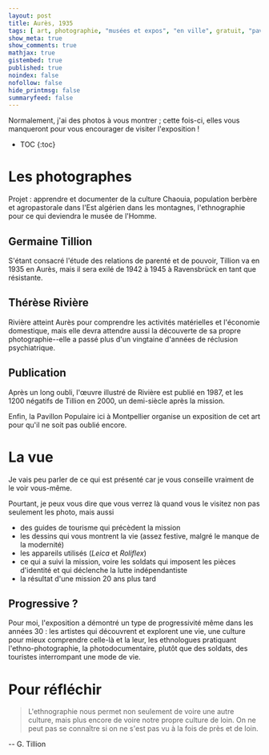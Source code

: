 ```yaml
---
layout: post
title: Aurès, 1935
tags: [ art, photographie, "musées et expos", "en ville", gratuit, "pavillon populaire"]
show_meta: true
show_comments: true
mathjax: true
gistembed: true
published: true
noindex: false
nofollow: false
hide_printmsg: false
summaryfeed: false
---
```


Normalement, j'ai des photos à vous montrer ; cette fois-ci, elles vous
manqueront pour vous encourager de visiter l'exposition !

* TOC
{:toc}

# Les photographes

Projet : apprendre et documenter de la culture Chaouia, population berbère et
agropastorale dans l'Est algérien dans les montagnes, l'ethnographie pour ce qui
deviendra le musée de l'Homme.

## Germaine Tillion

S'étant consacré l'étude des relations de parenté et de pouvoir, Tillion va en
1935 en Aurès, mais il sera exilé de 1942 à 1945 à Ravensbrück en tant que
résistante.

## Thérèse Rivière

Rivière atteint Aurès pour comprendre les activités matérielles et l'économie
domestique, mais elle devra attendre aussi la découverte de sa propre
photographie--elle a passé plus d'un vingtaine d'années de réclusion
psychiatrique.

## Publication

Après un long oubli, l'œuvre illustré de Rivière est publié en 1987, et les 1200
négatifs de Tillion en 2000, un demi-siècle après la mission.

Enfin, la Pavillon Populaire ici à Montpellier organise un exposition de cet art
pour qu'il ne soit pas oublié encore.

# La vue

Je vais peu parler de ce qui est présenté car je vous conseille vraiment de le
voir vous-même.

Pourtant, je peux vous dire que vous verrez là quand vous le visitez non pas
seulement les photo, mais aussi

- des guides de tourisme qui précèdent la mission
- les dessins qui vous montrent la vie (assez festive, malgré le manque de la
  modernité)
- les appareils utilisés (*Leica* et *Roliflex*)
- ce qui a suivi la mission, voire les soldats qui imposent les pièces
  d'identité et qui déclenche la lutte indépendantiste
- la résultat d'une mission 20 ans plus tard

## Progressive ?

Pour moi, l'exposition a démontré un type de progressivité même dans les années
30 : les artistes qui découvrent et explorent une vie, une culture pour mieux
comprendre celle-là et la leur, les ethnologues pratiquant l'ethno-photographie,
la photodocumentaire, plutôt que des soldats, des touristes interrompant une
mode de vie.

# Pour réfléchir

<blockquote class="style1">
L'ethnographie nous permet non seulement de voire une autre culture, mais plus
encore de voire notre propre culture de loin. On ne peut pas se connaître si on
ne s'est pas vu à la fois de près et de loin.
</blockquote>
-- G. Tillion

<!---
vim: spell spelllang=fr
-->
